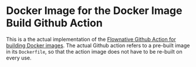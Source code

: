 # Docker Image for the Docker Image Build Github Action

This is a the actual implementation of the [Flownative Github Action for building Docker images](https://github.com/flownative/action-docker-build).
The actual Github action refers to a pre-built image in its `Dockerfile`, so that the action image does not have to be
re-built on every use.
